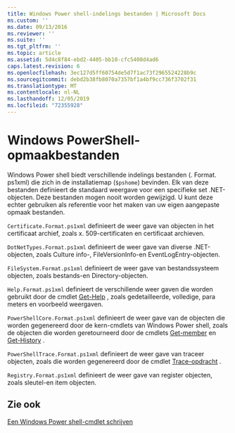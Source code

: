 ```yaml
---
title: Windows Power shell-indelings bestanden | Microsoft Docs
ms.custom: ''
ms.date: 09/13/2016
ms.reviewer: ''
ms.suite: ''
ms.tgt_pltfrm: ''
ms.topic: article
ms.assetid: 5d4c8f84-ebd2-4405-bb10-cfc5400d4ad6
caps.latest.revision: 6
ms.openlocfilehash: 3ec127d5ff60754de5d7f1ac73f2965524228b9c
ms.sourcegitcommit: debd2b38fb8070a7357bf1a4bf9cc736f3702f31
ms.translationtype: MT
ms.contentlocale: nl-NL
ms.lasthandoff: 12/05/2019
ms.locfileid: "72355928"
---
```

# <a name="windows-powershell-formatting-files"></a>Windows PowerShell-opmaakbestanden

Windows Power shell biedt verschillende indelings bestanden (. Format. ps1xml) die zich in de installatiemap (`$pshome`) bevinden. Elk van deze bestanden definieert de standaard weergave voor een specifieke set .NET-objecten. Deze bestanden mogen nooit worden gewijzigd. U kunt deze echter gebruiken als referentie voor het maken van uw eigen aangepaste opmaak bestanden.

`Certificate.Format.ps1xml` definieert de weer gave van objecten in het certificaat archief, zoals x. 509-certificaten en certificaat archieven.

`DotNetTypes.Format.ps1xml` definieert de weer gave van diverse .NET-objecten, zoals Culture info-, FileVersionInfo-en EventLogEntry-objecten.

`FileSystem.Format.ps1xml` definieert de weer gave van bestandssysteem objecten, zoals bestands-en Directory-objecten.

`Help.Format.ps1xml` definieert de verschillende weer gaven die worden gebruikt door de cmdlet [Get-Help](/powershell/module/Microsoft.PowerShell.Core/Get-Help) , zoals gedetailleerde, volledige, para meters en voorbeeld weergaven.

`PowerShellCore.Format.ps1xml` definieert de weer gave van de objecten die worden gegenereerd door de kern-cmdlets van Windows Power shell, zoals de objecten die worden geretourneerd door de cmdlets [Get-member](/powershell/module/Microsoft.PowerShell.Utility/Get-Member) en [Get-History](/powershell/module/Microsoft.PowerShell.Core/Get-History) .

`PowerShellTrace.Format.ps1xml` definieert de weer gave van traceer objecten, zoals die worden gegenereerd door de cmdlet [Trace-opdracht](/powershell/module/Microsoft.PowerShell.Utility/Trace-Command) .

`Registry.Format.ps1xml` definieert de weer gave van register objecten, zoals sleutel-en item objecten.

## <a name="see-also"></a>Zie ook

[Een Windows Power shell-cmdlet schrijven](../cmdlet/writing-a-windows-powershell-cmdlet.md)
